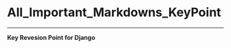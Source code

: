 # All_Important_Markdowns_KeyPoint
-----------------------------------------

**Key Revesion Point for Django**
